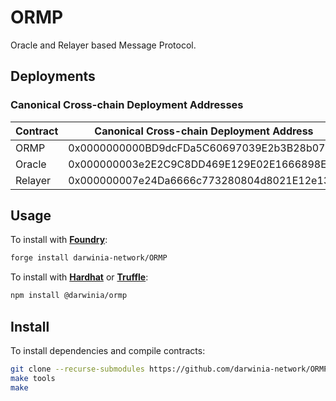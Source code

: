 # ORMP
Oracle and Relayer based Message Protocol.

## Deployments
### Canonical Cross-chain Deployment Addresses
|  Contract  |  Canonical Cross-chain Deployment Address  |
|------------|--------------------------------------------|
| ORMP       | 0x0000000000BD9dcFDa5C60697039E2b3B28b079b |
| Oracle     | 0x000000003e2E2C9C8DD469E129E02E1666898E76 |
| Relayer    | 0x000000007e24Da6666c773280804d8021E12e13F |

## Usage
To install with [**Foundry**](https://github.com/gakonst/foundry):
```sh
forge install darwinia-network/ORMP
```

To install with [**Hardhat**](https://github.com/nomiclabs/hardhat) or [**Truffle**](https://github.com/trufflesuite/truffle):
```sh
npm install @darwinia/ormp
```

## Install 
To install dependencies and compile contracts:
```sh
git clone --recurse-submodules https://github.com/darwinia-network/ORMP.git && cd ORMP
make tools
make
```
